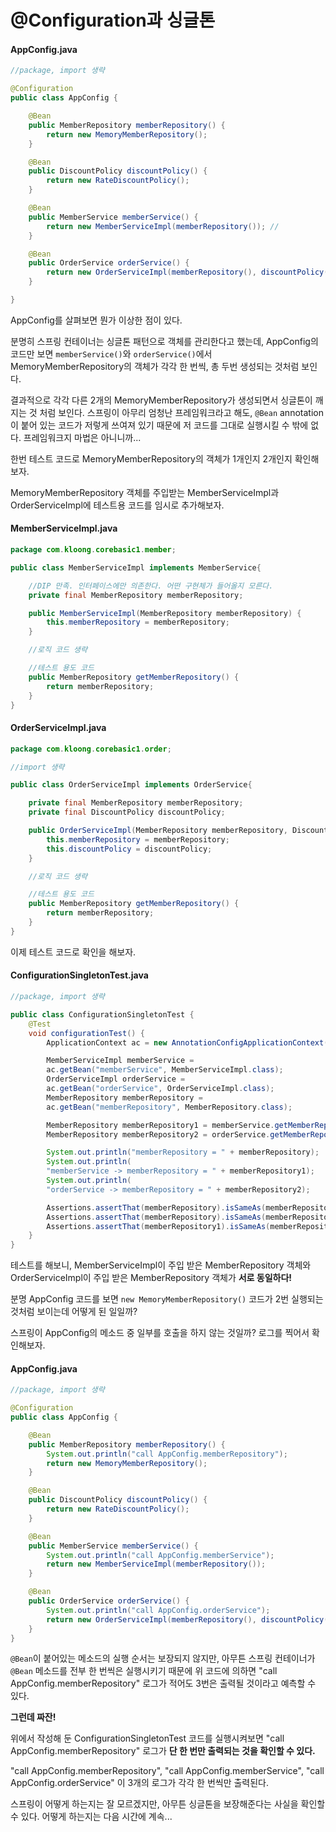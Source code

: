 # @Configuration과 싱글톤

#### AppConfig.java
```Java
//package, import 생략

@Configuration
public class AppConfig {

    @Bean
    public MemberRepository memberRepository() {
        return new MemoryMemberRepository();
    }

    @Bean
    public DiscountPolicy discountPolicy() {
        return new RateDiscountPolicy();
    }

    @Bean
    public MemberService memberService() {
        return new MemberServiceImpl(memberRepository()); //
    }

    @Bean
    public OrderService orderService() {
        return new OrderServiceImpl(memberRepository(), discountPolicy());
    }

}
```

AppConfig를 살펴보면 뭔가 이상한 점이 있다.

분명히 스프링 컨테이너는 싱글톤 패턴으로 객체를 관리한다고 했는데,  AppConfig의 코드만 보면 `memberService()`와 `orderService()`에서 MemoryMemberRepository의 객체가 각각 한 번씩, 총 두번 생성되는 것처럼 보인다.

결과적으로 각각 다른 2개의 MemoryMemberRepository가 생성되면서 싱글톤이 깨지는 것 처럼 보인다. 스프링이 아무리 엄청난 프레임워크라고 해도, `@Bean` annotation이 붙어 있는 코드가 저렇게 쓰여져 있기 때문에 저 코드를 그대로 실행시킬 수 밖에 없다. 프레임워크지 마법은 아니니까...

한번 테스트 코드로 MemoryMemberRepository의 객체가 1개인지 2개인지 확인해보자.

MemoryMemberRepository 객체를 주입받는 MemberServiceImpl과 OrderServiceImpl에 테스트용 코드를 임시로 추가해보자.

#### MemberServiceImpl.java
```Java
package com.kloong.corebasic1.member;

public class MemberServiceImpl implements MemberService{

    //DIP 만족. 인터페이스에만 의존한다. 어떤 구현체가 들어올지 모른다.
    private final MemberRepository memberRepository;

    public MemberServiceImpl(MemberRepository memberRepository) {
        this.memberRepository = memberRepository;
    }

	//로직 코드 생략

    //테스트 용도 코드
    public MemberRepository getMemberRepository() {
        return memberRepository;
    }
}
```

#### OrderServiceImpl.java
```Java
package com.kloong.corebasic1.order;

//import 생략

public class OrderServiceImpl implements OrderService{

    private final MemberRepository memberRepository;
    private final DiscountPolicy discountPolicy;

    public OrderServiceImpl(MemberRepository memberRepository, DiscountPolicy discountPolicy) {
        this.memberRepository = memberRepository;
        this.discountPolicy = discountPolicy;
    }

	//로직 코드 생략

    //테스트 용도 코드
    public MemberRepository getMemberRepository() {
        return memberRepository;
    }
}
```

이제 테스트 코드로 확인을 해보자.

#### ConfigurationSingletonTest.java
```Java
//package, import 생략

public class ConfigurationSingletonTest {
    @Test
    void configurationTest() {
        ApplicationContext ac = new AnnotationConfigApplicationContext(AppConfig.class);

        MemberServiceImpl memberService =
        ac.getBean("memberService", MemberServiceImpl.class);
        OrderServiceImpl orderService =
        ac.getBean("orderService", OrderServiceImpl.class);
        MemberRepository memberRepository =
        ac.getBean("memberRepository", MemberRepository.class);

        MemberRepository memberRepository1 = memberService.getMemberRepository();
        MemberRepository memberRepository2 = orderService.getMemberRepository();

        System.out.println("memberRepository = " + memberRepository);
        System.out.println(
        "memberService -> memberRepository = " + memberRepository1);
        System.out.println(
        "orderService -> memberRepository = " + memberRepository2);

        Assertions.assertThat(memberRepository).isSameAs(memberRepository1);
        Assertions.assertThat(memberRepository).isSameAs(memberRepository2);
        Assertions.assertThat(memberRepository1).isSameAs(memberRepository2);
    }
}
```

테스트를 해보니, MemberServiceImpl이 주입 받은 MemberRepository 객체와 OrderServiceImpl이 주입 받은 MemberRepository 객체가 **서로 동일하다!**

분명 AppConfig 코드를 보면 `new MemoryMemberRepository()` 코드가 2번 실행되는 것처럼 보이는데 어떻게 된 일일까?

스프링이 AppConfig의 메소드 중 일부를 호출을 하지 않는 것일까? 로그를 찍어서 확인해보자.

#### AppConfig.java
```Java
//package, import 생략

@Configuration
public class AppConfig {

    @Bean
    public MemberRepository memberRepository() {
        System.out.println("call AppConfig.memberRepository");
        return new MemoryMemberRepository();
    }

    @Bean
    public DiscountPolicy discountPolicy() {
        return new RateDiscountPolicy();
    }

    @Bean
    public MemberService memberService() {
        System.out.println("call AppConfig.memberService");
        return new MemberServiceImpl(memberRepository());
    }

    @Bean
    public OrderService orderService() {
        System.out.println("call AppConfig.orderService");
        return new OrderServiceImpl(memberRepository(), discountPolicy());
    }
}
```

`@Bean`이 붙어있는 메소드의 실행 순서는 보장되지 않지만, 아무튼 스프링 컨테이너가 `@Bean` 메소드를 전부 한 번씩은 실행시키기 때문에 위 코드에 의하면 "call AppConfig.memberRepository" 로그가 적어도 3번은 출력될 것이라고 예측할 수 있다.

**그런데 짜잔!**

위에서 작성해 둔 ConfigurationSingletonTest 코드를 실행시켜보면 "call AppConfig.memberRepository" 로그가 **단 한 번만 출력되는 것을 확인할 수 있다.**

"call AppConfig.memberRepository", "call AppConfig.memberService", "call AppConfig.orderService" 이 3개의 로그가 각각 한 번씩만 출력된다.

스프링이 어떻게 하는지는 잘 모르겠지만, 아무튼 싱글톤을 보장해준다는 사실을 확인할 수 있다. 어떻게 하는지는 다음 시간에 계속...





